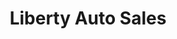 ---
title: "Liberty Auto Sales"
url: /houston/liberty-auto-sales-west-little-york-road-2/
shop: Autohaus
---